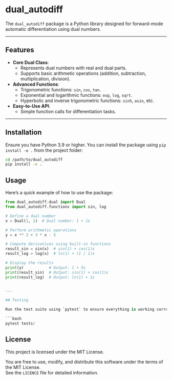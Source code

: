 # dual_autodiff

The `dual_autodiff` package is a Python library designed for forward-mode automatic differentiation using dual numbers.

---

## Features

- **Core Dual Class**:
  - Represents dual numbers with real and dual parts.
  - Supports basic arithmetic operations (addition, subtraction, multiplication, division).
- **Advanced Functions**:
  - Trigonometric functions: `sin`, `cos`, `tan`.
  - Exponential and logarithmic functions: `exp`, `log`, `sqrt`.
  - Hyperbolic and inverse trigonometric functions: `sinh`, `asin`, etc.
- **Easy-to-Use API**:
  - Simple function calls for differentiation tasks.

---

## Installation

Ensure you have Python 3.9 or higher. You can install the package using `pip install -e .` from the project folder:

```bash
cd /path/to/dual_autodiff
pip install -e .
```

## Usage

Here’s a quick example of how to use the package:

```python
from dual_autodiff.dual import Dual
from dual_autodiff.functions import sin, log

# Define a dual number
x = Dual(1, 1)  # Dual number: 1 + 1ε

# Perform arithmetic operations
y = x ** 2 + 3 * x - 5

# Compute derivatives using built-in functions
result_sin = sin(x)  # sin(1) + cos(1)ε
result_log = log(x)  # ln(1) + (1 / 1)ε

# Display the results
print(y)           # Output: 1 + 5ε
print(result_sin)  # Output: sin(1) + cos(1)ε
print(result_log)  # Output: ln(1) + 1ε


---

## Testing

Run the test suite using `pytest` to ensure everything is working correctly:

```bash
pytest tests/
```

## License

This project is licensed under the MIT License.  

You are free to use, modify, and distribute this software under the terms of the MIT License.  
See the `LICENCE` file for detailed information.

